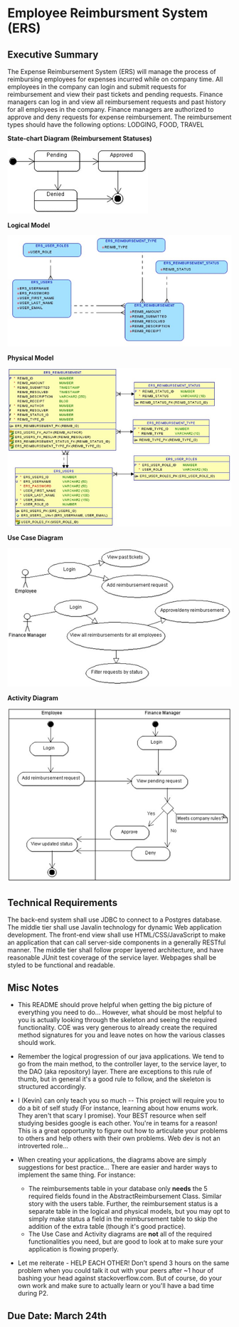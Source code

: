 # Employee Reimbursment System (ERS)

## Executive Summary
The Expense Reimbursement System (ERS) will manage the process of reimbursing employees for expenses incurred while on company time. All employees in the company can login and submit requests for reimbursement and view their past tickets and pending requests. Finance managers can log in and view all reimbursement requests and past history for all employees in the company. Finance managers are authorized to approve and deny requests for expense reimbursement. The reimbursement types should have the following options: LODGING, FOOD, TRAVEL

**State-chart Diagram (Reimbursement Statuses)** 

![](./imgs/state-chart.jpg)


**Logical Model**

![](./imgs/logical.jpg)

**Physical Model**

![](./imgs/physical.jpg)

**Use Case Diagram**

![](./imgs/use-case.jpg)

**Activity Diagram**

![](./imgs/activity.jpg)

## Technical Requirements

The back-end system shall use JDBC to connect to a Postgres database. The middle tier shall use Javalin technology for dynamic Web application development. The front-end view shall use HTML/CSS/JavaScript to make an application that can call server-side components in a generally RESTful manner. The middle tier shall follow proper layered architecture, and have reasonable JUnit test coverage of the service layer. Webpages shall be styled to be functional and readable. 


## Misc Notes

* This README should prove helpful when getting the big picture of everything you need to do... However, what should be most helpful to you is actually looking through the skeleton and seeing the required functionality. COE was very generous to already create the required method signatures for you and leave notes on how the various classes should work.


* Remember the logical progression of our java applications. We tend to go from the main method, to the controller layer, to the service layer, to the DAO (aka repository) layer. There are exceptions to this rule of thumb, but in general it's a good rule to follow, and the skeleton is structured accordingly. 


* I (Kevin) can only teach you so much -- This project will require you to do a bit of self study (For instance, learning about how enums work. They aren't that scary I promise). Your BEST resource when self studying besides google is each other. You're in teams for a reason! This is a great opportunity to figure out how to articulate your problems to others and help others with their own problems. Web dev is not an introverted role...


* When creating your applications, the diagrams above are simply suggestions for best practice... There are easier and harder ways to implement the same thing. For instance: 
    * The reimbursements table in your database only **needs** the 5 required fields found in the AbstractReimbursement Class. Similar story with the users table. Further, the reimbursement status is a separate table in the logical and physical models, but you may opt to simply make status a field in the reimbursement table to skip the addition of the extra table (though it's good practice).
    * The Use Case and Activity diagrams are **not** all of the required functionalities you need, but are good to look at to make sure your application is flowing properly. 


* Let me reiterate - HELP EACH OTHER! Don't spend 3 hours on the same problem when you could talk it out with your peers after ~1 hour of bashing your head against stackoverflow.com. But of course, do your own work and make sure to actually learn or you'll have a bad time during P2. 


## Due Date: March 24th
